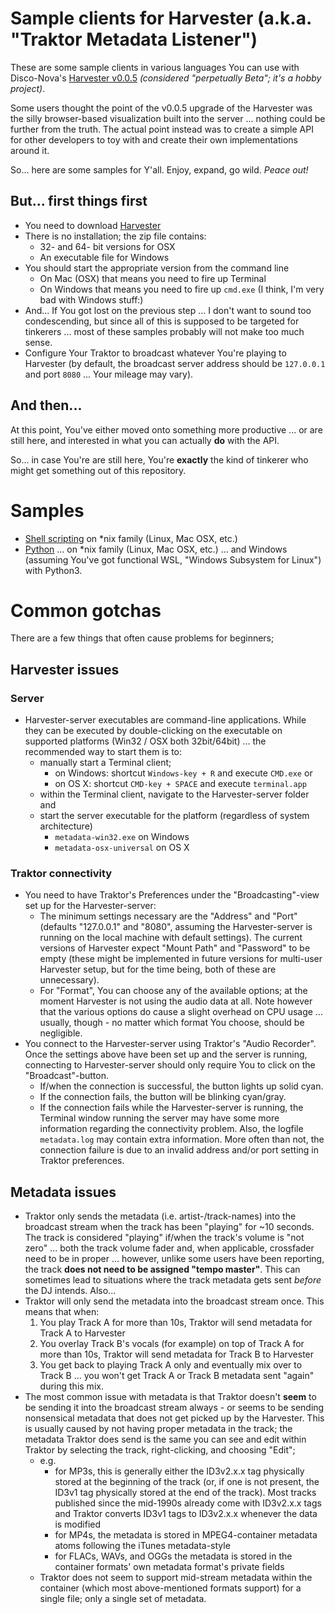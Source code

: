 # Sample clients for Harvester (a.k.a. "Traktor Metadata Listener")

These are some sample clients in various languages You can use with Disco-Nova's [Harvester v0.0.5](https://www.disconova.com/utu/traktor-metadata/5-beta.zip) *(considered "perpetually Beta"; it's a hobby project)*.

Some users thought the point of the v0.0.5 upgrade of the Harvester was the silly browser-based visualization built into the server ... nothing could be further from the truth. The actual point instead was to create a simple API for other developers to toy with and create their own implementations around it. 

So... here are some samples for Y'all. Enjoy, expand, go wild. *Peace out!*

## But... first things first

* You need to download [Harvester](https://www.disconova.com/utu/traktor-metadata/5-beta.zip)
* There is no installation; the zip file contains:
    * 32- and 64- bit versions for OSX
    * An executable file for Windows
* You should start the appropriate version from the command line
    * On Mac (OSX) that means you need to fire up Terminal
    * On Windows that means you need to fire up ````cmd.exe```` (I think, I'm very bad with Windows stuff:)
* And... If You got lost on the previous step ... I don't want to sound too condescending, but since all of this is supposed to be targeted for tinkerers ... most of these samples probably will not make too much sense.
* Configure Your Traktor to broadcast whatever You're playing to Harvester (by default, the broadcast server address should be ```127.0.0.1``` and port ```8080``` ... Your mileage may vary).

## And then...

At this point, You've either moved onto something more productive ... or are still here, and interested in what you can actually **do** with the API.

So... in case You're are still here, You're **exactly** the kind of tinkerer who might get something out of this repository.

# Samples

* [Shell scripting](shell-script/) on *nix family (Linux, Mac OSX, etc.)
* [Python](python/) ... on *nix family (Linux, Mac OSX, etc.) ... and Windows (assuming You've got functional WSL, "Windows Subsystem for Linux") with Python3.

# Common gotchas

There are a few things that often cause problems for beginners;

## Harvester issues

### Server

* Harvester-server executables are command-line applications. While they can be executed by double-clicking on the executable on supported platforms (Win32 / OSX both 32bit/64bit) ... the recommended way to start them is to:
    * manually start a Terminal client;
        * on Windows: shortcut ```Windows-key + R``` and execute ```CMD.exe``` or
        * on OS X: shortcut ```CMD-key + SPACE``` and execute ```terminal.app```
    * within the Terminal client, navigate to the Harvester-server folder and
    * start the server executable for the platform (regardless of system architecture)
        * ```metadata-win32.exe``` on Windows
        * ```metadata-osx-universal``` on OS X

### Traktor connectivity

* You need to have Traktor's Preferences under the "Broadcasting"-view set up for the Harvester-server:
    * The minimum settings necessary are the "Address" and "Port" (defaults "127.0.0.1" and "8080", assuming the Harvester-server is running on the local machine with default settings). The current versions of Harvester expect "Mount Path" and "Password" to be empty (these might be implemented in future versions for multi-user Harvester setup, but for the time being, both of these are unnecessary).
    * For "Format", You can choose any of the available options; at the moment Harvester is not using the audio data at all. Note however that the various options do cause a slight overhead on CPU usage ... usually, though - no matter which format You choose, should be negligible.
* You connect to the Harvester-server using Traktor's "Audio Recorder". Once the settings above have been set up and the server is running, connecting to Harvester-server should only require You to click on the "Broadcast"-button.
    * If/when the connection is successful, the button lights up solid cyan.
    * If the connection fails, the button will be blinking cyan/gray.
    * If the connection fails while the Harvester-server is running, the Terminal window running the server may have some more information regarding the connectivity problem. Also, the logfile ```metadata.log``` may contain extra information. More often than not, the connection failure is due to an invalid address and/or port setting in Traktor preferences.

## Metadata issues

* Traktor only sends the metadata (i.e. artist-/track-names) into the broadcast stream when the track has been "playing" for ~10 seconds. The track is considered "playing" if/when the track's volume is "not zero" ... both the track volume fader and, when applicable, crossfader need to be in proper ... however, unlike some users have been reporting, the track **does not need to be assigned "tempo master"**. This can sometimes lead to situations where the track metadata gets sent *before* the DJ intends. Also...
* Traktor will only send the metadata into the broadcast stream once. This means that when:
    1. You play Track A for more than 10s, Traktor will send metadata for Track A to Harvester
    2. You overlay Track B's vocals (for example) on top of Track A for more than 10s, Traktor will send metadata for Track B to Harvester
    3. You get back to playing Track A only and eventually mix over to Track B ... you won't get Track A or Track B metadata sent "again" during this mix.
* The most common issue with metadata is that Traktor doesn't **seem** to be sending it into the broadcast stream always - or seems to be sending nonsensical metadata that does not get picked up by the Harvester. This is usually caused by not having proper metadata in the track; the metadata Traktor does send is the same you can see and edit within Traktor by selecting the track, right-clicking, and choosing "Edit";
    * e.g.
        * for MP3s, this is generally either the ID3v2.x.x tag physically stored at the beginning of the track (or, if one is not present, the ID3v1 tag physically stored at the end of the track). Most tracks published since the mid-1990s already come with ID3v2.x.x tags and Traktor converts ID3v1 tags to ID3v2.x.x whenever the data is modified
        * for MP4s, the metadata is stored in MPEG4-container metadata atoms following the iTunes metadata-style
        * for FLACs, WAVs, and OGGs the metadata is stored in the container formats' own metadata format's private fields
    * Traktor does not seem to support mid-stream metadata within the container (which most above-mentioned formats support) for a single file; only a single set of metadata.

